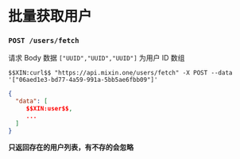 # 批量获取用户

### `POST /users/fetch` 

请求 Body 数据 `["UUID","UUID","UUID"]` 为用户 ID 数组

```
$$XIN:curl$$ "https://api.mixin.one/users/fetch" -X POST --data '["06aed1e3-bd77-4a59-991a-5bb5ae6fbb09"]'
```

```json
{
  "data": [   
     $$XIN:user$$,
     ...
  ]
}
```

**只返回存在的用户列表，有不存的会忽略**
